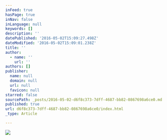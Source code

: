 ```yaml
---
inFeed: true
hasPage: true
inNav: false
inLanguage: null
keywords: []
description: ''
datePublished: '2016-05-02T15:09:27.498Z'
dateModified: '2016-05-02T15:09:01.238Z'
title: ''
author:
  - name: ''
    url: ''
authors: []
publisher:
  name: null
  domain: null
  url: null
  favicon: null
starred: false
sourcePath: _posts/2016-05-02-d6f8c373-7dff-4687-bb82-0867698a6ce0.md
published: true
url: d6f8c373-7dff-4687-bb82-0867698a6ce0/index.html
_type: Article

---
```

![](https://s3-us-west-2.amazonaws.com/the-grid-img/p/738800925d089a99d4fc859318e08804449ad50e.jpg)